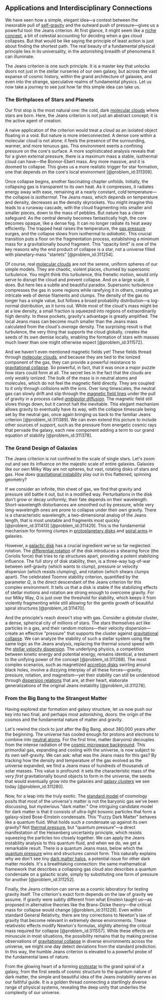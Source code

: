 ## Applications and Interdisciplinary Connections

We have seen how a simple, elegant idea—a contest between the inexorable pull of [self-gravity](@article_id:270521) and the outward push of pressure—gives us a powerful tool: the Jeans criterion. At first glance, it might seem like a [niche concept](@article_id:189177), a bit of celestial accounting for deciding when a gas cloud collapses. But that would be like saying the principle of least action is just about finding the shortest path. The real beauty of a fundamental physical principle lies in its universality, in the astonishing breadth of phenomena it can illuminate.

The Jeans criterion is one such principle. It is a master key that unlocks doors not just in the stellar nurseries of our own galaxy, but across the vast expanse of cosmic history, within the grand architecture of galaxies, and even into the strange, speculative realms of fundamental physics. Let us now take a journey to see just how far this simple idea can take us.

### The Birthplaces of Stars and Planets

Our first stop is the most natural one: the cold, dark [molecular clouds](@article_id:160208) where stars are born. Here, the Jeans criterion is not just an abstract concept; it is the active agent of creation.

A naive application of the criterion would treat a cloud as an isolated object floating in a void. But nature is more interconnected. A dense core within a molecular cloud is not alone; it feels the presence of the surrounding, warmer, and more tenuous gas. This environment exerts a confining pressure on the core's surface. A more sophisticated analysis reveals that for a given external pressure, there is a maximum mass a stable, isothermal cloud can have—the Bonnor-Ebert mass. Any more massive, and it is doomed to collapse. This gives us a more realistic trigger for star formation, one that depends on the core's local environment [@problem_id:311309].

Once collapse begins, another fascinating chapter unfolds. Initially, the collapsing gas is transparent to its own heat. As it compresses, it radiates energy away with ease, remaining at a nearly constant, cold temperature—the collapse is *isothermal*. The Jeans mass, which depends on temperature and density, decreases as the density skyrockets. You might imagine this leads to a runaway cascade, with the cloud fragmenting into smaller and smaller pieces, down to the mass of pebbles. But nature has a clever safeguard. As the central density becomes fantastically high, the core becomes opaque, like a dense fog. It can no longer radiate its heat away efficiently. The trapped heat raises the temperature, the [gas pressure](@article_id:140203) surges, and the collapse slows from isothermal to *adiabatic*. This crucial transition puts a floor on the fragmentation process, establishing a minimum mass for a gravitationally bound fragment. This "opacity limit" is one of the key reasons why the end product of collapse is a star, not a universe filled with planetary-mass "starlets" [@problem_id:311254].

Of course, real [molecular clouds](@article_id:160208) are not the serene, uniform spheres of our simple models. They are chaotic, violent places, churned by supersonic turbulence. You might think this turbulence, this frenetic motion, would only serve to disrupt the cloud and prevent collapse. And on a large scale, it does. But here lies a subtle and beautiful paradox. Supersonic turbulence compresses the gas in some regions while rarefying it in others, creating an intricate web of dense filaments and clumps. The density of the gas no longer has a single value, but follows a broad probability distribution—a log-normal distribution, as it turns out. While most of the cloud's mass might be at a low density, a small fraction is squeezed into regions of extraordinarily high density. In these pockets, gravity's advantage is greatly amplified. The local Jeans mass can become much smaller than the Jeans mass calculated from the cloud's *average* density. The surprising result is that turbulence, the very thing that supports the cloud globally, creates the seeds of its own demise locally, enabling the formation of stars with masses much lower than one might otherwise expect [@problem_id:311572].

And we haven't even mentioned magnetic fields yet! These fields thread through [molecular clouds](@article_id:160208), and because they are tied to the ionized component of the gas, they can provide a powerful resistance to [gravitational collapse](@article_id:160781). So powerful, in fact, that it was once a major puzzle how stars could form at all. The secret lies in the fact that the clouds are only *weakly* ionized. The bulk of the mass is in neutral atoms and molecules, which do not feel the magnetic field directly. They are coupled to it only through collisions with the ions. Over long timescales, the neutral gas can slowly drift and slip through the [magnetic field lines](@article_id:267798) under the pull of gravity in a process called *[ambipolar diffusion](@article_id:270950)*. The magnetic field still slows things down, but it cannot halt the inevitable. This elegant mechanism allows gravity to eventually have its way, with the collapse timescale being set by the neutral gas, once again bringing us back to the familiar Jeans criterion [@problem_id:311389]. We can even extend this picture to include other sources of support, such as the pressure from energetic cosmic rays that pervade the galaxy, each new component adding a term to our grand equation of stability [@problem_id:311378].

### The Grand Design of Galaxies

The Jeans criterion is not confined to the scale of single stars. Let's zoom out and see its influence on the majestic scale of entire galaxies. Galaxies like our own Milky Way are not spheres, but vast, rotating disks of stars and gas. How does [gravitational instability](@article_id:160227) play out in this flattened, spinning geometry?

If we consider an infinite, thin sheet of gas, we find that gravity and pressure still battle it out, but in a modified way. Perturbations in the disk don't grow or decay uniformly; their fate depends on their wavelength. Short-wavelength disturbances are smoothed out by pressure, while very long-wavelength ones are prone to collapse under their own gravity. There is a characteristic wavelength, a two-dimensional analog of the Jeans length, that is most unstable and fragments most quickly [@problem_id:311413] [@problem_id:311429]. This is the fundamental mechanism for forming clumps in [protoplanetary disks](@article_id:157477) and [spiral arms](@article_id:159662) in galaxies.

However, a [galactic disk](@article_id:158130) has a crucial ingredient we've so far neglected: rotation. The [differential rotation](@article_id:160565) of the disk introduces a shearing force (the Coriolis force) that tries to rip structures apart, providing a potent stabilizing influence. The full story of disk stability, then, is a three-way tug-of-war between self-gravity (which wants to clump), pressure or velocity dispersion (which resists clumping), and rotation (which shears clumps apart). The celebrated Toomre stability criterion, quantified by the parameter $Q$, is the direct descendant of the Jeans criterion for this complex environment. It tells us that a disk is stable if the stabilizing effects of stellar motions and rotation are strong enough to overcome gravity. For our Milky Way, $Q$ is just over the threshold for stability, which keeps it from violently fragmenting while still allowing for the gentle growth of beautiful spiral structures [@problem_id:311470].

And the principle's reach doesn't stop with gas. Consider a globular cluster, a dense, spherical city of millions of stars. The stars themselves act like particles in a gas, and their random motions—their velocity dispersion—create an effective "pressure" that supports the cluster against [gravitational collapse](@article_id:160781). We can analyze the stability of such a stellar system using the same logic as the Jeans analysis, replacing the thermal sound speed with the [stellar velocity dispersion](@article_id:160738). The underlying physics, a competition between kinetic energy and potential energy, remains identical, a testament to the unifying power of the concept [@problem_id:311288]. The most complex scenarios, such as magnetized [accretion disks](@article_id:159479) swirling around black holes, involve a dizzying interplay of all these forces—gravity, pressure, rotation, and magnetism—yet their stability can still be understood through [dispersion relations](@article_id:139901) that are, at their heart, elaborate generalizations of the original Jeans instability [@problem_id:311278].

### From the Big Bang to the Strangest Matter

Having explored star formation and galaxy structure, let us now push our key into two final, and perhaps most astonishing, doors: the origin of the cosmos and the fundamental nature of matter and gravity.

Let's rewind the clock to just after the Big Bang, about 380,000 years after the beginning. The universe has cooled enough for protons and electrons to combine into [neutral atoms](@article_id:157460). For the first time, matter (baryons) decouples from the intense radiation of the [cosmic microwave background](@article_id:146020). This primordial gas, expanding and cooling with the universe, is now subject to its own self-gravity. We can ask: what was the Jeans mass for this gas? By tracking how the density and temperature of the gas evolved as the universe expanded, we find a Jeans mass of hundreds of thousands of solar masses. This value is profound: it sets the characteristic mass of the *very first* gravitationally bound objects to form in the universe, the seeds that would eventually grow into the galaxies and [galaxy clusters](@article_id:160425) we see today [@problem_id:311280].

Now, for a leap into the truly exotic. The [standard model](@article_id:136930) of cosmology posits that most of the universe's matter is not the baryonic gas we've been discussing, but mysterious "dark matter." One intriguing candidate model for dark matter is that it consists of ultra-light bosonic particles that form a galaxy-sized Bose-Einstein condensate. This "Fuzzy Dark Matter" behaves like a quantum fluid. What holds such a condensate up against its own gravity? Not [thermal pressure](@article_id:202267), but "quantum pressure"—a direct manifestation of the Heisenberg uncertainty principle, which resists squeezing the particles too closely together. We can apply the Jeans instability analysis to this quantum fluid, and when we do, we get a remarkable result. There is a quantum Jeans mass, below which the [quantum pressure](@article_id:153649) wins and structures cannot form. This naturally explains why we don't see tiny [dark matter halos](@article_id:147029), a potential issue for other dark matter models. It's a breathtaking connection: the same mathematical framework that describes a collapsing gas cloud also describes a quantum condensate on a galactic scale, simply by substituting one form of pressure for another [@problem_id:311252].

Finally, the Jeans criterion can serve as a cosmic laboratory for testing gravity itself. The criterion's exact form depends on the law of gravity we assume. If gravity were subtly different from what Einstein taught us—as proposed in alternative theories like the Brans-Dicke theory—the critical mass for collapse would change [@problem_id:311228]. Even within standard General Relativity, there are tiny corrections to Newton's law of gravity that become relevant in extremely dense environments. These relativistic effects modify Newton's formulas, slightly altering the critical mass required for collapse [@problem_id:311557]. While these effects are minuscule in most situations, the possibility remains that by making precise observations of [gravitational collapse](@article_id:160781) in diverse environments across the universe, we might one day detect deviations from the standard prediction. In this way, the humble Jeans criterion is elevated to a powerful probe of the fundamental laws of nature.

From the glowing heart of a forming [protostar](@article_id:158966) to the grand spiral of a galaxy, from the first seeds of cosmic structure to the quantum nature of dark matter, the simple and beautiful idea of the Jeans instability serves as our faithful guide. It is a golden thread connecting a startlingly diverse range of physical systems, revealing the deep unity that underlies the complexity of our universe.